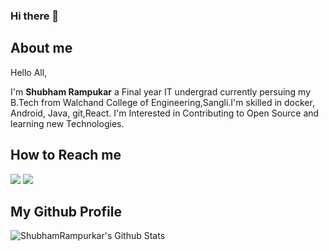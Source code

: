 ### Hi there 👋

## About me

  Hello All,

  I'm **Shubham Rampukar** a Final year IT undergrad currently persuing my B.Tech from Walchand College of Engineering,Sangli.I'm skilled in docker, Android, Java, git,React.
  I'm Interested in Contributing to Open Source and learning new Technologies.   

## How to Reach me
 [<img src="https://img.shields.io/badge/linkedin-%230077B5.svg?&style=for-the-badge&logo=linkedin&logoColor=white" />](https://www.linkedin.com/in/shubham-rampurkar-a89315171/)
 [<img src="https://img.shields.io/badge/github-%23100000.svg?&style=for-the-badge&logo=github&logoColor=white" />](https://github.com/AltCtrlDel1999)

## My Github Profile
<img align="left" alt="ShubhamRampurkar's Github Stats" src="https://github-readme-stats.codestackr.vercel.app/api?username=AltCtrlDel1999&show_icons=true&hide_border=true&theme=tokyonight" />

<!--
**AltCtrlDel1999/AltCtrlDel1999** is a ✨ _special_ ✨ repository because its `README.md` (this file) appears on your GitHub profile.

Here are some ideas to get you started:

- 🔭 I’m currently working on ...
- 🌱 I’m currently learning ...
- 👯 I’m looking to collaborate on ...
- 🤔 I’m looking for help with ...
- 💬 Ask me about ...
- 📫 How to reach me: ...
- 😄 Pronouns: ...
- ⚡ Fun fact: ...
-->
